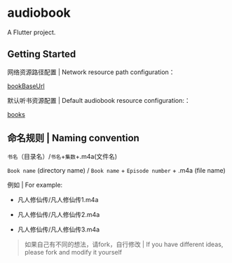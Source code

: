 # audiobook

A Flutter project.

## Getting Started

网络资源路径配置 | Network resource path configuration：

[bookBaseUrl](./lib/config/Global.dart)

默认听书资源配置 | Default audiobook resource configuration:：

[books](./lib/config/Global.dart)

## 命名规则 | Naming convention

`书名`（目录名）/`书名`+`集数`+.m4a(文件名)

`Book name` (directory name) / `Book name` + `Episode number` + .m4a (file name)

例如 | For example:

- 凡人修仙传/凡人修仙传1.m4a

- 凡人修仙传/凡人修仙传2.m4a

- 凡人修仙传/凡人修仙传3.m4a


> 如果自己有不同的想法，请fork，自行修改 | If you have different ideas, please fork and modify it yourself
